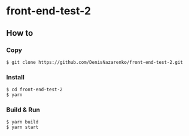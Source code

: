 # front-end-test-2
## How to

### Copy
````
$ git clone https://github.com/DenisNazarenko/front-end-test-2.git
````
### Install
````
$ cd front-end-test-2
$ yarn
````
### Build & Run
````
$ yarn build
$ yarn start
````
   
